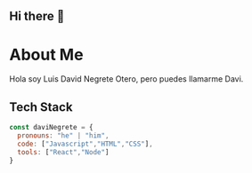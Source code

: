 ## Hi there 👋

**About Me**
==========

Hola soy Luis David Negrete Otero, pero puedes llamarme Davi.

**Tech Stack**
-------------

```js
const daviNegrete = {
  pronouns: "he" | "him",
  code: ["Javascript","HTML","CSS"],
  tools: ["React","Node"]
}
```

<!--
**Davi-Negrete/Davi-Negrete** is a ✨ _special_ ✨ repository because its `README.md` (this file) appears on your GitHub profile.

Here are some ideas to get you started:

- 🔭 I’m currently working on ...
- 🌱 I’m currently learning ...
- 👯 I’m looking to collaborate on ...
- 🤔 I’m looking for help with ...
- 💬 Ask me about ...
- 📫 How to reach me: ...
- 😄 Pronouns: ...
- ⚡ Fun fact: ...
-->

